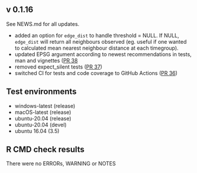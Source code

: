 ## v 0.1.16
See NEWS.md for all updates. 

* added an option for `edge_dist` to handle threshold = NULL. If NULL, `edge_dist` will return all neighbours observed (eg. useful if one wanted to calculated mean nearest neighbour distance at each timegroup). 
* updated EPSG argument according to newest recommendations in tests, man and vignettes ([PR 38](https://github.com/ropensci/spatsoc/pull/38)
* removed expect_silent tests ([PR 37](https://github.com/ropensci/spatsoc/pull/37))
* switched CI for tests and code coverage to GitHub Actions ([PR 36](https://github.com/ropensci/spatsoc/pull/36))

## Test environments
* windows-latest (release) 
* macOS-latest (release)
* ubuntu-20.04 (release)
* ubuntu-20.04 (devel)
* ubuntu 16.04 (3.5)

## R CMD check results

There were no ERRORs, WARNING or NOTES
